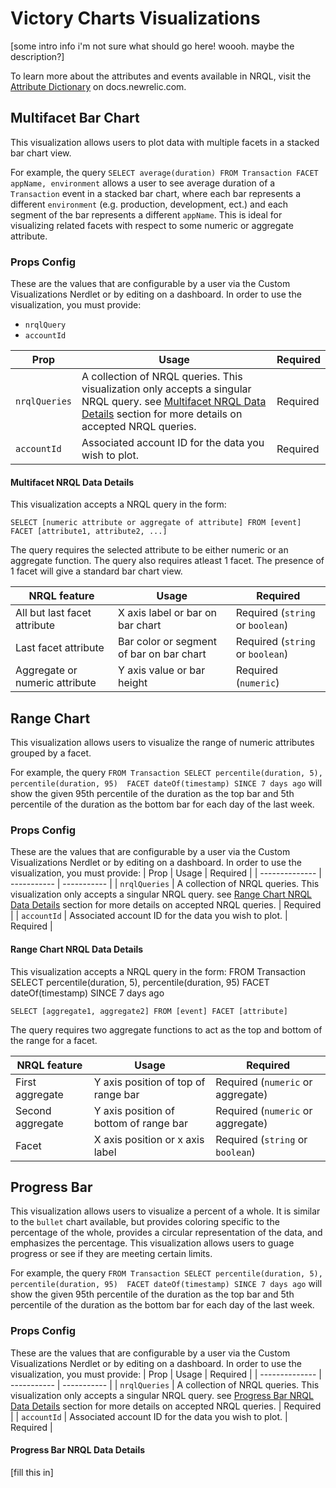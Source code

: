 # Victory Charts Visualizations
[some intro info i'm not sure what should go here! woooh. maybe the description?]

To learn more about the attributes and events available in NRQL, visit the [Attribute Dictionary](https://docs.newrelic.com/attribute-dictionary/) on docs.newrelic.com. 

## Multifacet Bar Chart
This visualization allows users to plot data with multiple facets in a stacked bar chart view. 

For example, the query `SELECT average(duration) FROM Transaction FACET appName, environment` allows a user to see average duration of a `Transaction` event in a stacked bar chart, where each bar represents a different `environment` (e.g. production, development, ect.) and each segment of the bar represents a different `appName`. This is ideal for visualizing related facets with respect to some numeric or aggregate attribute. 

### Props Config
These are the values that are configurable by a user via the Custom Visualizations Nerdlet or by editing on a dashboard. In order to use the visualization, you must provide: 
* `nrqlQuery` 
* `accountId`

| Prop  | Usage      | Required |
| -------------- | ----------- | ----------- |
| `nrqlQueries`     | A collection of NRQL queries. This visualization only accepts a singular NRQL query. see [Multifacet NRQL Data Details](#multifacet-nrql-data-details) section for more details on accepted NRQL queries.      | Required    |
| `accountId`   | Associated account ID for the data you wish to plot. | Required     |


#### Multifacet NRQL Data Details

This visualization accepts a NRQL query in the form:

 ```
 SELECT [numeric attribute or aggregate of attribute] FROM [event] FACET [attribute1, attribute2, ...]
 ``` 
 The query requires the selected attribute to be either numeric or an aggregate function. The query also requires atleast 1 facet. The presence of 1 facet will give a standard bar chart view.

| NRQL feature   | Usage      | Required |
| -------------- | ----------- | ----------- |
| All but last facet attribute     | X axis label or bar on bar chart      | Required (`string` or `boolean`)     |
| Last facet attribute   | Bar color or segment of bar on bar chart       | Required (`string` or `boolean`)       |
| Aggregate or numeric attribute   | Y axis value or bar height       | Required (`numeric`)       |


## Range Chart
This visualization allows users to visualize the range of numeric attributes grouped by a facet. 

For example, the query `FROM Transaction SELECT percentile(duration, 5), percentile(duration, 95)  FACET dateOf(timestamp) SINCE 7 days ago` will show the given 95th percentile of the duration as the top bar and 5th percentile of the duration as the bottom bar for each day of the last week. 

### Props Config
These are the values that are configurable by a user via the Custom Visualizations Nerdlet or by editing on a dashboard. In order to use the visualization, you must provide: 
| Prop  | Usage      | Required |
| -------------- | ----------- | ----------- |
| `nrqlQueries`     | A collection of NRQL queries. This visualization only accepts a singular NRQL query. see [Range Chart NRQL Data Details](#range-chart-nrql-data-details) section for more details on accepted NRQL queries.      | Required    |
| `accountId`   | Associated account ID for the data you wish to plot. | Required     |


#### Range Chart NRQL Data Details

This visualization accepts a NRQL query in the form:
FROM Transaction SELECT percentile(duration, 5), percentile(duration, 95)  FACET dateOf(timestamp) SINCE 7 days ago
 ```
 SELECT [aggregate1, aggregate2] FROM [event] FACET [attribute]
 ``` 
 The query requires two aggregate functions to act as the top and bottom of the range for a facet. 

| NRQL feature   | Usage      | Required |
| -------------- | ----------- | ----------- |
| First aggregate     | Y axis position of top of range bar      | Required (`numeric` or aggregate)     |
| Second aggregate   | Y axis position of bottom of range bar       | Required (`numeric` or aggregate)        |
| Facet     | X axis position or x axis label   | Required (`string` or `boolean`)       |

## Progress Bar
This visualization allows users to visualize a percent of a whole. It is similar to the `bullet` chart available, but provides coloring specific to the percentage of the whole, provides a circular representation of the data, and emphasizes the percentage. This visualization allows users to guage progress or see if they are meeting certain limits.

For example, the query `FROM Transaction SELECT percentile(duration, 5), percentile(duration, 95)  FACET dateOf(timestamp) SINCE 7 days ago` will show the given 95th percentile of the duration as the top bar and 5th percentile of the duration as the bottom bar for each day of the last week. 

### Props Config
These are the values that are configurable by a user via the Custom Visualizations Nerdlet or by editing on a dashboard. In order to use the visualization, you must provide: 
| Prop  | Usage      | Required |
| -------------- | ----------- | ----------- |
| `nrqlQueries`     | A collection of NRQL queries. This visualization only accepts a singular NRQL query. see [Progress Bar NRQL Data Details](#range-chart-nrql-data-details) section for more details on accepted NRQL queries.      | Required    |
| `accountId`   | Associated account ID for the data you wish to plot. | Required     |


#### Progress Bar NRQL Data Details

[fill this in]

